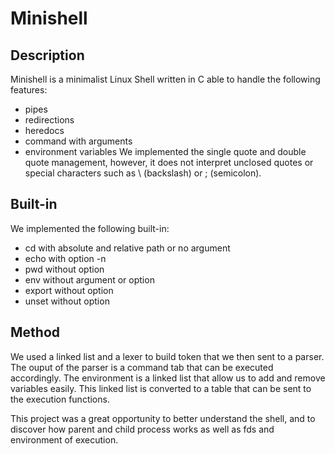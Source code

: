 # Minishell
## Description
Minishell is a minimalist Linux Shell written in C able to handle the following features:
- pipes
- redirections
- heredocs
- command with arguments
- environment variables
We implemented the single quote and double quote management, however, it does not interpret unclosed quotes or special characters such as \ (backslash) or ; (semicolon).
## Built-in
We implemented the following built-in:
- cd with absolute and relative path or no argument
- echo with option -n
- pwd without option
- env without argument or option
- export without option
- unset without option

## Method
We used a linked list and a lexer to build token that we then sent to a parser. The ouput of the parser is a command tab that can be executed accordingly.
The environment is a linked list that allow us to add and remove variables easily. This linked list is converted to a table that can be sent to the execution functions.

This project was a great opportunity to better understand the shell, and to discover how parent and child process works as well as fds and environment of execution.
